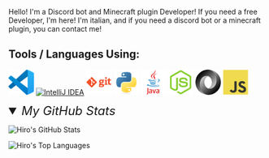 Hello! I'm a Discord bot and Minecraft plugin Developer! If you need a free Developer, I'm here! I'm italian, and if you need a discord bot or a minecraft plugin, you can contact me!


## Tools / Languages Using:

[<img alt="Visual Studio Code" src="https://raw.githubusercontent.com/devicons/devicon/master/icons/vscode/vscode-original.svg" width="50px" height="50px"/>](https://code.visualstudio.com)
[<img alt="IntelliJ IDEA" src="https://upload.wikimedia.org/wikipedia/commons/thumb/9/9c/IntelliJ_IDEA_Icon.svg/1200px-IntelliJ_IDEA_Icon.svg.png" width="50px" height="50px"/>](https://www.jetbrains.com/idea)
[<img alt="Git" src="https://raw.githubusercontent.com/devicons/devicon/master/icons/git/git-plain-wordmark.svg" width="50px" height="50px"/>](https://git-scm.com)
[<img alt="Python" src="https://raw.githubusercontent.com/devicons/devicon/master/icons/python/python-original.svg" width="50px" height="50px"/>](https://www.python.org)
[<img alt="Java" src="https://raw.githubusercontent.com/devicons/devicon/master/icons/java/java-original-wordmark.svg" width="50px" height="50px"/>](https://www.java.com)
[<img alt="NodeJS" src="https://raw.githubusercontent.com/devicons/devicon/master/icons/nodejs/nodejs-original.svg" width="50px" height="50px"/>](https://nodejs.org)
[<img alt="JSON" src="https://raw.githubusercontent.com/github/explore/master/topics/json/json.png" width="50px" height="50px"/>](https://www.json.org)
[<img alt="JavaScript" src="https://raw.githubusercontent.com/devicons/devicon/master/icons/javascript/javascript-original.svg" width="50px" height="50px"/>](https://www.wikipedia.org/wiki/JavaScript)

<details open>
<summary style="font-size: x-large; font-style: italic;"> My GitHub Stats </summary>

![Hiro's GitHub Stats](https://github-readme-stats.vercel.app/api?username=Hiro&custom_title=Hiro%27s%20GitHub%20Stats&theme=dark&show_icons=true&hide=stars&count_private=true)

![Hiro's Top Languages](https://github-readme-stats.vercel.app/api/top-langs?username=Hiro&custom_title=Hiro%27s%20Top%20Languages&theme=dark&langs_count=30&layout=compact)

</details>
